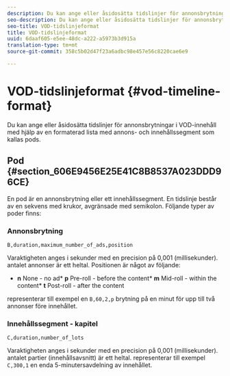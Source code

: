 ```yaml
---
description: Du kan ange eller åsidosätta tidslinjer för annonsbrytningar i VOD-innehåll med hjälp av en formaterad lista med annons- och innehållssegment som kallas pods.
seo-description: Du kan ange eller åsidosätta tidslinjer för annonsbrytningar i VOD-innehåll med hjälp av en formaterad lista med annons- och innehållssegment som kallas pods.
seo-title: VOD-tidslinjeformat
title: VOD-tidslinjeformat
uuid: 6daaf605-e5ee-48dc-a222-a5973b3d915a
translation-type: tm+mt
source-git-commit: 358c5b02d47f23a6adbc98e457e56c8220cae6e9

---
```



# VOD-tidslinjeformat {#vod-timeline-format}

Du kan ange eller åsidosätta tidslinjer för annonsbrytningar i VOD-innehåll med hjälp av en formaterad lista med annons- och innehållssegment som kallas pods.

## Pod {#section_606E9456E25E41C8B8537A023DDD96CE}

En pod är en annonsbrytning eller ett innehållssegment. En tidslinje består av en sekvens med krukor, avgränsade med semikolon. Följande typer av poder finns:

### Annonsbrytning

```
B,duration,maximum_number_of_ads,position
```

Varaktigheten anges i sekunder med en precision på 0,001 (millisekunder). antalet annonser är ett heltal. Positionen är något av följande:
* **n** None - no ad* **p** Pre-roll - before the content* **m** Mid-roll - within the content* **t** Post-roll - after the content

representerar till exempel en `B,60,2,p` brytning på en minut för upp till två annonser före innehållet.

### Innehållssegment - kapitel

```
C,duration,number_of_lots
```

Varaktigheten anges i sekunder med en precision på 0,001 (millisekunder). antalet partier (innehållsavsnitt) är ett heltal. representerar till exempel `C,300,1` en enda 5-minutersavdelning av innehållet.